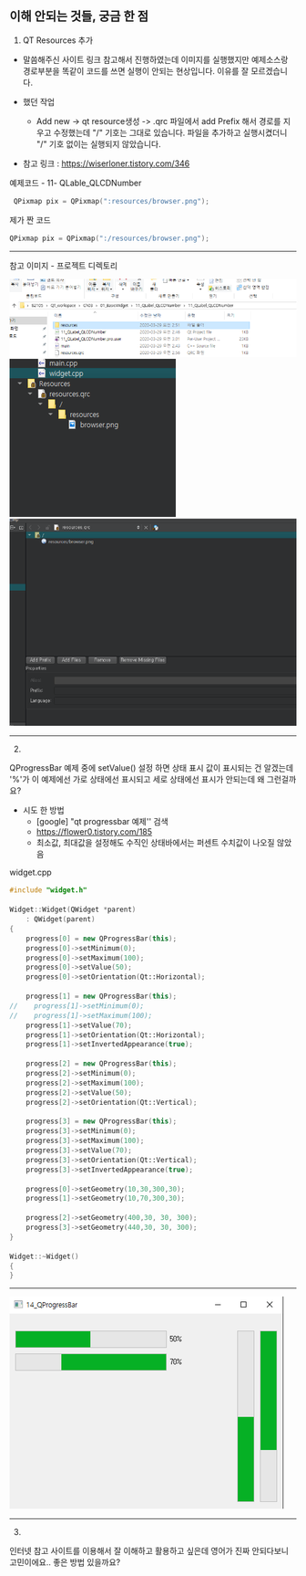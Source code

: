 ## 이해 안되는 것들, 궁금 한 점

1.  QT Resources 추가

   - 말씀해주신 사이트 링크 참고해서 진행하였는데 이미지를 실행했지만 예제소스랑 경로부분을 똑같이 코드를 쓰면 실행이 안되는 현상입니다. 이유를 잘 모르겠습니다.
   - 했던 작업
     - Add new -> qt resource생성 -> .qrc 파일에서 add Prefix 해서 경로를 지우고 수정했는데 "/" 기호는 그대로 있습니다. 파일을 추가하고 실행시켰더니  "/" 기호 없이는 실행되지 않았습니다. 

   - 참고 링크 : https://wiserloner.tistory.com/346

예제코드 - 11- QLable_QLCDNumber

```c++
 QPixmap pix = QPixmap(":resources/browser.png");
```

제가 짠 코드

```c++
QPixmap pix = QPixmap(":/resources/browser.png");
```

***

참고 이미지 - 프로젝트 디렉토리 

<img src="./프로젝트 디렉토리.PNG">

<img src="./프로젝트 디렉토리2.PNG">

<img src="./프로젝트 디렉토리3.PNG">



***



2.

QProgressBar 예제 중에 setValue() 설정 하면 상태 표시 값이 표시되는 건 알겠는데 '%'가 이 예제에선 가로 상태에선 표시되고 세로 상태에선 표시가 안되는데 왜 그런걸까요?

- 시도 한 방법
  - [google] "qt progressbar 예제'' 검색 
  - https://flower0.tistory.com/185 
  - 최소값, 최대값을 설정해도 수직인 상태바에서는 퍼센트 수치값이 나오질 않았음

widget.cpp

```c++
#include "widget.h"

Widget::Widget(QWidget *parent)
    : QWidget(parent)
{
    progress[0] = new QProgressBar(this);
    progress[0]->setMinimum(0);
    progress[0]->setMaximum(100);
    progress[0]->setValue(50);
    progress[0]->setOrientation(Qt::Horizontal);

    progress[1] = new QProgressBar(this);
//    progress[1]->setMinimum(0);
//    progress[1]->setMaximum(100);
    progress[1]->setValue(70);
    progress[1]->setOrientation(Qt::Horizontal);
    progress[1]->setInvertedAppearance(true);

    progress[2] = new QProgressBar(this);
    progress[2]->setMinimum(0);
    progress[2]->setMaximum(100);
    progress[2]->setValue(50);
    progress[2]->setOrientation(Qt::Vertical);

    progress[3] = new QProgressBar(this);
    progress[3]->setMinimum(0);
    progress[3]->setMaximum(100);
    progress[3]->setValue(70);
    progress[3]->setOrientation(Qt::Vertical);
    progress[3]->setInvertedAppearance(true);

    progress[0]->setGeometry(10,30,300,30);
    progress[1]->setGeometry(10,70,300,30);

    progress[2]->setGeometry(400,30, 30, 300);
    progress[3]->setGeometry(440,30, 30, 300);
}

Widget::~Widget()
{
}


```

***

<img src="./14-gui.PNG">



***



3.

인터넷 참고 사이트를 이용해서 잘 이해하고 활용하고 싶은데 영어가 진짜 안되다보니 고민이에요.. 좋은 방법 있을까요? 